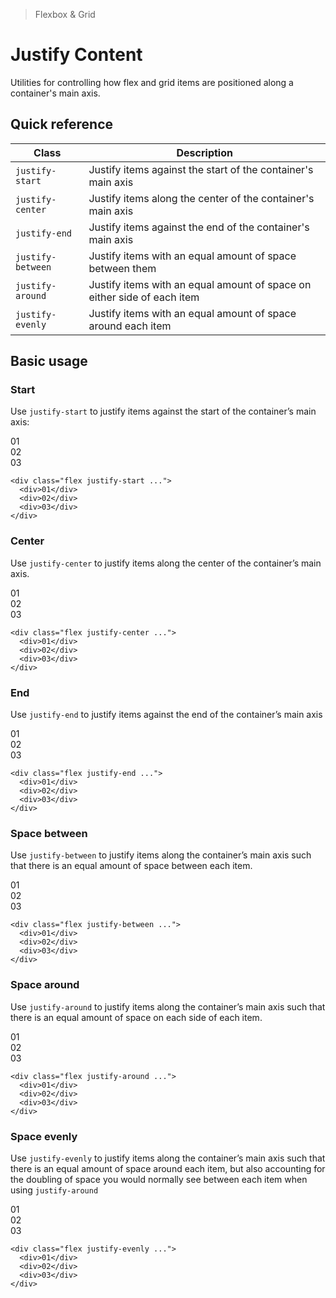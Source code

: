<script setup>
const exampleClasses = 'p-24 rounded font-ex flex items-center justify-center'
</script>

> Flexbox & Grid

# Justify Content
Utilities for controlling how flex and grid items are positioned along a container's main axis.

## Quick reference

| Class             | Description                                                             |
| ----------------- | ----------------------------------------------------------------------- |
| `justify-start`   | Justify items against the start of the container's main axis            |
| `justify-center`  | Justify items along the center of the container's main axis             |
| `justify-end`     | Justify items against the end of the container's main axis              |
| `justify-between` | Justify items with an equal amount of space between them                |
| `justify-around`  | Justify items with an equal amount of space on either side of each item |
| `justify-evenly`  | Justify items with an equal amount of space around each item            |

## Basic usage
### Start
Use `justify-start` to justify items against the start of the container’s main axis:

<container>
  <box striped class="flex justify-start gap-16" fg-color="var(--tw-fuchsia-fg)" bg-color="var(--tw-fuchsia-bg)">
    <div class="bg-fuchsia-500" :class="exampleClasses">01</div>
    <div class="bg-fuchsia-500" :class="exampleClasses">02</div>
    <div class="bg-fuchsia-500" :class="exampleClasses">03</div>
  </box>
</container>

```html{1}
<div class="flex justify-start ...">
  <div>01</div>
  <div>02</div>
  <div>03</div>
</div>
```

### Center
Use `justify-center` to justify items along the center of the container’s main axis.

<container>
  <box striped class="flex justify-center gap-16" fg-color="var(--tw-blue-fg)" bg-color="var(--tw-blue-bg)">
    <div class="bg-blue-500" :class="exampleClasses">01</div>
    <div class="bg-blue-500" :class="exampleClasses">02</div>
    <div class="bg-blue-500" :class="exampleClasses">03</div>
  </box>
</container>

```html{1}
<div class="flex justify-center ...">
  <div>01</div>
  <div>02</div>
  <div>03</div>
</div>
```

### End
Use `justify-end` to justify items against the end of the container’s main axis

<container>
  <box striped class="flex justify-end gap-16" fg-color="var(--tw-cyan-fg)" bg-color="var(--tw-cyan-bg)">
    <div class="bg-cyan-500" :class="exampleClasses">01</div>
    <div class="bg-cyan-500" :class="exampleClasses">02</div>
    <div class="bg-cyan-500" :class="exampleClasses">03</div>
  </box>
</container>

```html{1}
<div class="flex justify-end ...">
  <div>01</div>
  <div>02</div>
  <div>03</div>
</div>
```

### Space between
Use `justify-between` to justify items along the container’s main axis such that there is an equal amount of space between each item.

<container>
  <box striped class="flex justify-between gap-16" fg-color="var(--tw-pink-fg)" bg-color="var(--tw-pink-bg)">
    <div class="bg-pink-500" :class="exampleClasses">01</div>
    <div class="bg-pink-500" :class="exampleClasses">02</div>
    <div class="bg-pink-500" :class="exampleClasses">03</div>
  </box>
</container>

```html{1}
<div class="flex justify-between ...">
  <div>01</div>
  <div>02</div>
  <div>03</div>
</div>
```

### Space around
Use `justify-around` to justify items along the container’s main axis such that there is an equal amount of space on each side of each item.

<container>
  <box striped class="flex justify-around gap-16" fg-color="var(--tw-violet-fg)" bg-color="var(--tw-violet-bg)">
    <div class="bg-violet-500" :class="exampleClasses">01</div>
    <div class="bg-violet-500" :class="exampleClasses">02</div>
    <div class="bg-violet-500" :class="exampleClasses">03</div>
  </box>
</container>

```html{1}
<div class="flex justify-around ...">
  <div>01</div>
  <div>02</div>
  <div>03</div>
</div>
```

### Space evenly
Use `justify-evenly` to justify items along the container’s main axis such that there is an equal amount of space around each item, but also accounting for the doubling of space you would normally see between each item when using `justify-around`

<container>
  <box striped class="flex justify-evenly gap-16" fg-color="var(--tw-indigo-fg)" bg-color="var(--tw-indigo-bg)">
    <div class="bg-indigo-500" :class="exampleClasses">01</div>
    <div class="bg-indigo-500" :class="exampleClasses">02</div>
    <div class="bg-indigo-500" :class="exampleClasses">03</div>
  </box>
</container>

```html{1}
<div class="flex justify-evenly ...">
  <div>01</div>
  <div>02</div>
  <div>03</div>
</div>
```
